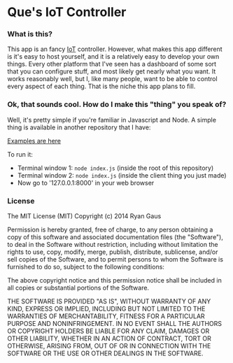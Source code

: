 Que's IoT Controller
===

### What is this?
This app is an fancy [IoT](http://en.wikipedia.org/wiki/Internet_of_Things) controller.
However, what makes this app different is it's easy to host yourself, and it is a relatively easy
to develop your own things. Every other platform that I've seen has a dashboard of some sort that
you can configure stuff, and most likely get nearly what you want. It works reasonably well, but
I, like many people, want to be able to control every aspect of each thing. That is the niche this
app plans to fill.

### Ok, that sounds cool. How do I make this "thing" you speak of?
Well, it's pretty simple if you're familiar in Javascript and Node. A simple thing is available in another
repository that I have:

[Examples are here](https://github.com/1egoman/que-iot-examples)


To run it:
  - Terminal window 1: `node index.js` (inside the root of this repository)
  - Terminal window 2: `node index.js` (inside the client thing you just made)
  - Now go to '127.0.0.1:8000' in your web browser

<!-- *NOTE: If you want to see what is happening in a nice, fancy web ui, I'd also recommend in a 3rd window
(I know, starting to get a little crazy with the terminal windows) running
`cd public; python -m SimpleHTTPServer 8001` and go to 127.0.0.1:8001 in a web browser before running any
of the above commands* -->

### License

The MIT License (MIT)
Copyright (c) 2014 Ryan Gaus

Permission is hereby granted, free of charge, to any person obtaining a copy
of this software and associated documentation files (the "Software"), to deal
in the Software without restriction, including without limitation the rights
to use, copy, modify, merge, publish, distribute, sublicense, and/or sell
copies of the Software, and to permit persons to whom the Software is
furnished to do so, subject to the following conditions:

The above copyright notice and this permission notice shall be included in all
copies or substantial portions of the Software.

THE SOFTWARE IS PROVIDED "AS IS", WITHOUT WARRANTY OF ANY KIND, EXPRESS OR
IMPLIED, INCLUDING BUT NOT LIMITED TO THE WARRANTIES OF MERCHANTABILITY,
FITNESS FOR A PARTICULAR PURPOSE AND NONINFRINGEMENT. IN NO EVENT SHALL THE
AUTHORS OR COPYRIGHT HOLDERS BE LIABLE FOR ANY CLAIM, DAMAGES OR OTHER
LIABILITY, WHETHER IN AN ACTION OF CONTRACT, TORT OR OTHERWISE, ARISING FROM,
OUT OF OR IN CONNECTION WITH THE SOFTWARE OR THE USE OR OTHER DEALINGS IN THE
SOFTWARE.
